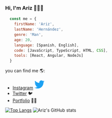 ### Hi, I'm Ariz 👋🧑‍💻

```js
  const me = {
    firstName: 'Ariz',
    lastName: 'Hernández',
    genre: 'Man',
    age: 20,
    language: [Spanish, English],
    code: [JavaScript, TypeScript, HTML, CSS],
    tools: [React, Angular, NodeJs]
  }
```

you can find me 🌎:
- [Instagram](https://www.instagram.com/ariz_hassam/) <a href="https://www.instagram.com/ariz_hassam/"><img alt="Twitter" height="32" width="32" src="assets/twitter.svg"></a>
- [Twitter](https://twitter.com/Ariz_Her21) 🐦
- [Portfolio](https://arizhernandez.github.io/portafolio/) 👷‍♂️

[![Top Langs](https://github-readme-stats.vercel.app/api/top-langs/?username=ArizHernandez&layout=compact)](https://github.com/ArizHernandez/github-readme-stats)
![Ariz's GitHub stats](https://github-readme-stats.vercel.app/api?username=ArizHernandez&hide=contribs,prs)

<!--
**ArizHernandez/ArizHernandez** is a ✨ _special_ ✨ repository because its `README.md` (this file) appears on your GitHub profile.

Here are some ideas to get you started:

- 🔭 I’m currently working on ...
- 🌱 I’m currently learning ...
- 👯 I’m looking to collaborate on ...
- 🤔 I’m looking for help with ...
- 💬 Ask me about ...
- 📫 How to reach me: ...
- 😄 Pronouns: ...
- ⚡ Fun fact: ...
-->
